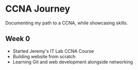 # CCNA Journey

Documenting my path to a CCNA, while showcasing skills.

## Week 0
- Started Jeremy's IT Lab CCNA Course
- Building website from scratch
- Learning Git and web development alongside networking